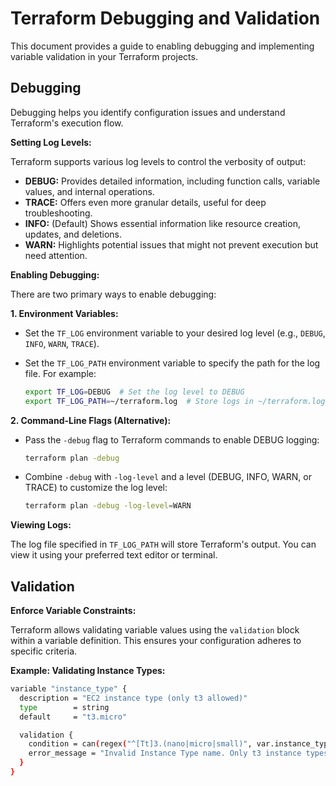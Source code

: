 # Terraform Debugging and Validation

This document provides a guide to enabling debugging and implementing variable validation in your Terraform projects.

## Debugging

Debugging helps you identify configuration issues and understand Terraform's execution flow.

**Setting Log Levels:**

Terraform supports various log levels to control the verbosity of output:

- **DEBUG:** Provides detailed information, including function calls, variable values, and internal operations.
- **TRACE:** Offers even more granular details, useful for deep troubleshooting.
- **INFO:** (Default) Shows essential information like resource creation, updates, and deletions.
- **WARN:** Highlights potential issues that might not prevent execution but need attention.

**Enabling Debugging:**

There are two primary ways to enable debugging:

**1. Environment Variables:**

- Set the `TF_LOG` environment variable to your desired log level (e.g., `DEBUG`, `INFO`, `WARN`, `TRACE`).
- Set the `TF_LOG_PATH` environment variable to specify the path for the log file. For example:

     ```bash
     export TF_LOG=DEBUG  # Set the log level to DEBUG
     export TF_LOG_PATH=~/terraform.log  # Store logs in ~/terraform.log
     ```

**2. Command-Line Flags (Alternative):**

- Pass the `-debug` flag to Terraform commands to enable DEBUG logging:

     ```bash
     terraform plan -debug
     ```

- Combine `-debug` with `-log-level` and a level (DEBUG, INFO, WARN, or TRACE) to customize the log level:

     ```bash
     terraform plan -debug -log-level=WARN
     ```

**Viewing Logs:**

The log file specified in `TF_LOG_PATH` will store Terraform's output. You can view it using your preferred text editor or terminal.

## Validation


**Enforce Variable Constraints:**

Terraform allows validating variable values using the `validation` block within a variable definition. This ensures your configuration adheres to specific criteria.

**Example: Validating Instance Types:**

```bash
variable "instance_type" {
  description = "EC2 instance type (only t3 allowed)"
  type        = string
  default     = "t3.micro"

  validation {
    condition = can(regex("^[Tt]3.(nano|micro|small)", var.instance_type))
    error_message = "Invalid Instance Type name. Only t3 instance types (t3.nano, t3.micro, t3.small) are allowed."
  }
}
```
